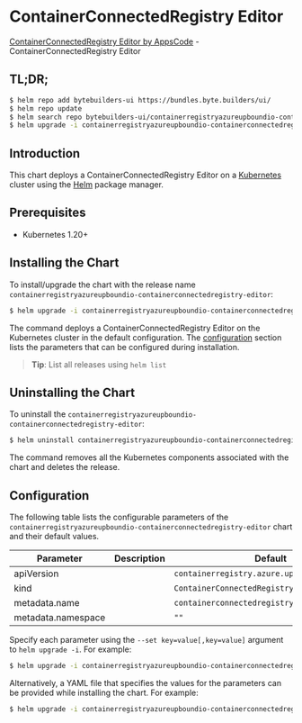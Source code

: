 # ContainerConnectedRegistry Editor

[ContainerConnectedRegistry Editor by AppsCode](https://byte.builders) - ContainerConnectedRegistry Editor

## TL;DR;

```bash
$ helm repo add bytebuilders-ui https://bundles.byte.builders/ui/
$ helm repo update
$ helm search repo bytebuilders-ui/containerregistryazureupboundio-containerconnectedregistry-editor --version=v0.4.18
$ helm upgrade -i containerregistryazureupboundio-containerconnectedregistry-editor bytebuilders-ui/containerregistryazureupboundio-containerconnectedregistry-editor -n default --create-namespace --version=v0.4.18
```

## Introduction

This chart deploys a ContainerConnectedRegistry Editor on a [Kubernetes](http://kubernetes.io) cluster using the [Helm](https://helm.sh) package manager.

## Prerequisites

- Kubernetes 1.20+

## Installing the Chart

To install/upgrade the chart with the release name `containerregistryazureupboundio-containerconnectedregistry-editor`:

```bash
$ helm upgrade -i containerregistryazureupboundio-containerconnectedregistry-editor bytebuilders-ui/containerregistryazureupboundio-containerconnectedregistry-editor -n default --create-namespace --version=v0.4.18
```

The command deploys a ContainerConnectedRegistry Editor on the Kubernetes cluster in the default configuration. The [configuration](#configuration) section lists the parameters that can be configured during installation.

> **Tip**: List all releases using `helm list`

## Uninstalling the Chart

To uninstall the `containerregistryazureupboundio-containerconnectedregistry-editor`:

```bash
$ helm uninstall containerregistryazureupboundio-containerconnectedregistry-editor -n default
```

The command removes all the Kubernetes components associated with the chart and deletes the release.

## Configuration

The following table lists the configurable parameters of the `containerregistryazureupboundio-containerconnectedregistry-editor` chart and their default values.

|     Parameter      | Description |                         Default                         |
|--------------------|-------------|---------------------------------------------------------|
| apiVersion         |             | <code>containerregistry.azure.upbound.io/v1beta1</code> |
| kind               |             | <code>ContainerConnectedRegistry</code>                 |
| metadata.name      |             | <code>containerconnectedregistry</code>                 |
| metadata.namespace |             | <code>""</code>                                         |


Specify each parameter using the `--set key=value[,key=value]` argument to `helm upgrade -i`. For example:

```bash
$ helm upgrade -i containerregistryazureupboundio-containerconnectedregistry-editor bytebuilders-ui/containerregistryazureupboundio-containerconnectedregistry-editor -n default --create-namespace --version=v0.4.18 --set apiVersion=containerregistry.azure.upbound.io/v1beta1
```

Alternatively, a YAML file that specifies the values for the parameters can be provided while
installing the chart. For example:

```bash
$ helm upgrade -i containerregistryazureupboundio-containerconnectedregistry-editor bytebuilders-ui/containerregistryazureupboundio-containerconnectedregistry-editor -n default --create-namespace --version=v0.4.18 --values values.yaml
```
